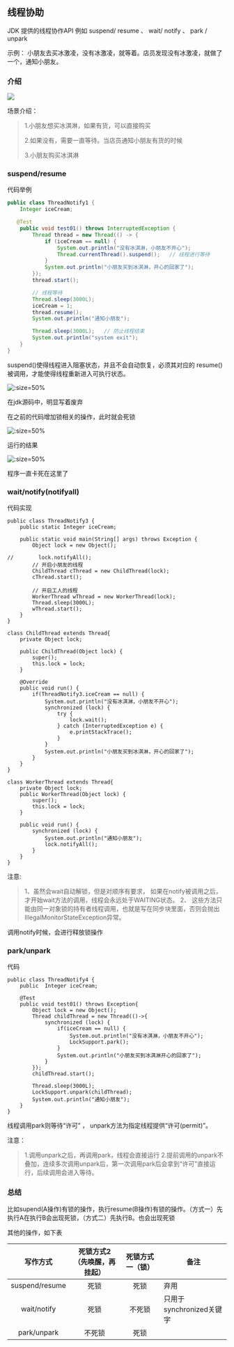 ## 线程协助

JDK 提供的线程协作API 例如 suspend/ resume 、 wait/ notify 、 park / unpark 

示例： 小朋友去买冰激凌，没有冰激凌，就等着。店员发现没有冰激凌，就做了一个，通知小朋友。

### 介绍

![](large/e6c9d24ely1h1g7ws9p4bj20hh097mxp.jpg)

场景介绍：

> 1.小朋友想买冰淇淋，如果有货，可以直接购买
>
> 2.如果没有，需要一直等待。当店员通知小朋友有货的时候
>
> 3.小朋友购买冰淇淋

### suspend/resume

代码举例

```java
public class ThreadNotify1 {
    Integer iceCream;

   @Test
    public void test01() throws InterruptedException {
        Thread thread = new Thread(() -> {
            if (iceCream == null) {
                System.out.println("没有冰淇淋，小朋友不开心");
                Thread.currentThread().suspend();   // 线程进行等待
            }
            System.out.println("小朋友买到冰淇淋，开心的回家了");
        });
        thread.start();

        // 线程等待
        Thread.sleep(3000L);
        iceCream = 1;
        thread.resume();
        System.out.println("通知小朋友");

        Thread.sleep(3000L);   // 防止线程结束
        System.out.println("system exit");
    }
}

```

suspend()使得线程进入阻塞状态，并且不会自动恢复，必须其对应的 resume() 被调用，才能使得线程重新进入可执行状态。

![](large/e6c9d24ely1h1g875zentj20ts0ukdiz.jpg ':size=50%')

在jdk源码中，明显写着废弃

在之前的代码增加锁相关的操作，此时就会死锁

![](large/e6c9d24ely1h1g8c4oww9j21130u0wig.jpg ':size=50%')

运行的结果

![](large/e6c9d24ely1h1g8ducsv1j20zq08474s.jpg ':size=50%')

程序一直卡死在这里了

### wait/notify(notifyall)

代码实现

```
public class ThreadNotify3 {
    public static Integer iceCream;

    public static void main(String[] args) throws Exception {
        Object lock = new Object();

//        lock.notifyAll();
        // 开启小朋友的线程
        ChildThread cThread = new ChildThread(lock);
        cThread.start();

        // 开启工人的线程
        WorkerThread wThread = new WorkerThread(lock);
        Thread.sleep(3000L);
        wThread.start();
    }
}

class ChildThread extends Thread{
    private Object lock;

    public ChildThread(Object lock) {
        super();
        this.lock = lock;
    }

    @Override
    public void run() {
        if(ThreadNotify3.iceCream == null) {
            System.out.println("没有冰淇淋，小朋友不开心");
            synchronized (lock) {
                try {
                    lock.wait();
                } catch (InterruptedException e) {
                    e.printStackTrace();
                }
            }
            System.out.println("小朋友买到冰淇淋，开心的回家了");
        }
    }
}

class WorkerThread extends Thread{
    private Object lock;
    public WorkerThread(Object lock) {
        super();
        this.lock = lock;
    }

    public void run() {
        synchronized (lock) {
            System.out.println("通知小朋友");
            lock.notifyAll();
        }
    }
}

```
注意:
> 1、虽然会wait自动解锁，但是对顺序有要求， 如果在notify被调用之后，才开始wait方法的调用，线程会永远处于WAITING状态。
> 2、 这些方法只能由同一对象锁的持有者线程调用，也就是写在同步块里面，否则会抛出IllegalMonitorStateException异常。

调用notify时候，会进行释放锁操作

### park/unpark

代码

```
public class ThreadNotify4 {
    public  Integer iceCream;

    @Test
    public void test01() throws Exception{
        Object lock = new Object();
        Thread childThread = new Thread(()->{
            synchronized (lock) {
                if(iceCream == null) {
                    System.out.println("没有冰淇淋，小朋友不开心");
                    LockSupport.park();
                }
                System.out.println("小朋友买到冰淇淋开心的回家了");
            }
        });
        childThread.start();

        Thread.sleep(3000L);
        LockSupport.unpark(childThread);
        System.out.println("通知小朋友");
    }
}
```



线程调用park则等待“许可” ， unpark方法为指定线程提供“许可(permit)”。

注意：

> 1.调用unpark之后，再调用park，线程会直接运行
>  2.提前调用的unpark不叠加，连续多次调用unpark后，第一次调用park后会拿到“许可”直接运行，后续调用会进入等待。

### 总结

比如supend(A操作)有锁的操作，执行resume(B操作)有锁的操作。（方式一）先执行A在执行B会出现死锁，（方式二）先执行B。也会出现死锁

其他的操作，如下表

|      写作方式      | 死锁方式2（先唤醒，再挂起） | 死锁方式一（锁） | 备注                 |
| :------------: | :------------: | :------: | ------------------ |
| suspend/resume |       死锁       |    死锁    | 弃用                 |
|  wait/notify   |       死锁       |   不死锁    | 只用于synchronized关键字 |
|  park/unpark   |      不死锁       |    死锁    |                    |

